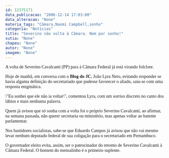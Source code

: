 ```yaml
---
id: 12375171
data_publicacao: "2006-12-14 17:03:00"
data_alteracao: "None"
materia_tags: "Câmara,Naomi Campbell,sonho"
categoria: "Notícias"
title: "Severino não volta à Câmara. Nem por sonho!"
sutia: "None"
chapeu: "None"
autor: "None"
imagem: "None"
---
```

<p><P><FONT face=Verdana>A volta de Severino Cavalcanti (PP) para à Câmara Federal já está virando folclore.</FONT></P></p>
<p><P><FONT face=Verdana>Hoje de manhã, em conversa com o <STRONG>Blog do JC</STRONG>, João Lyra Neto, evitando responder se havia alguma definição do secretariado que pudesse favorecer o aliado, saiu-se com uma resposta enigmática.</FONT></P></p>
<p><P><FONT face=Verdana>\"Eu sonhei que ele não ia voltar\", comentou Lyra, com um sorriso discreto no canto dos lábios e mais nenhuma palavra.</FONT></P></p>
<p><P><FONT face=Verdana>Quem já avisou que só sonha com a volta foi o próprio Severino Cavalcanti, ao afirmar, na semana passada, não querer secretaria ou ministério, mas apenas voltar ao batente parlamentar.</FONT></P></p>
<p><P><FONT face=Verdana>Nos bastidores socialistas, sabe-se que Eduardo Campos já avisou que não vai mesmo levar nenhum deputado federal de sua coligação para o secretariado em Pernambuco.</FONT></P></p>
<p><P><FONT face=Verdana>O governador eleito evita, assim, ser o patrocinador do retorno de Severino Cavalcanti à Câmara Federal. O homem do mensalinho é o primeiro suplente.</FONT></P> </p>
